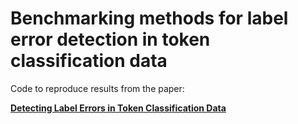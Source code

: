 # Benchmarking methods for label error detection in token classification data

Code to reproduce results from the paper:

[**Detecting Label Errors in Token Classification Data**](https://arxiv.org/abs/2210.03920)
